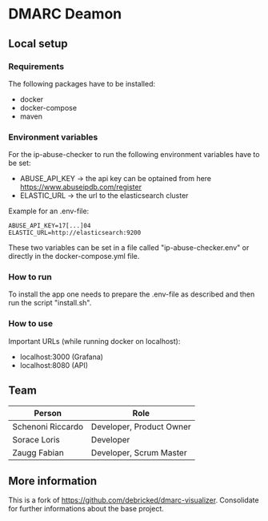 # DMARC Deamon

## Local setup
### Requirements
The following packages have to be installed:
- docker
- docker-compose
- maven

### Environment variables
For the ip-abuse-checker to run the following environment variables have to be set:
- ABUSE_API_KEY -> the api key can be optained from here https://www.abuseipdb.com/register
- ELASTIC_URL -> the url to the elasticsearch cluster

Example for an .env-file:
```
ABUSE_API_KEY=17[...]04
ELASTIC_URL=http://elasticsearch:9200
```

These two variables can be set in a file called "ip-abuse-checker.env" or directly in the docker-compose.yml file.

### How to run
To install the app one needs to prepare the .env-file as described and then run the script "install.sh".

### How to use
Important URLs (while running docker on localhost):
- localhost:3000 (Grafana)
- localhost:8080 (API)

## Team

| Person                               | Role              |
|--------------------------------------|-------------------|
|  Schenoni Riccardo                   | Developer, Product Owner|
|  Sorace Loris                        | Developer         |
|  Zaugg Fabian                        | Developer, Scrum Master|

## More information
This is a fork of https://github.com/debricked/dmarc-visualizer. Consolidate for further informations about the base project.